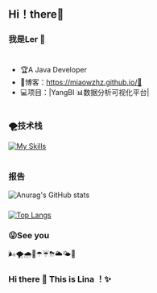## Hi！there👋
### 我是Ler 🐲
#
- 🏆A Java Developer
- 📝博客：https://miaowzhz.github.io/🤗
- 💻项目：|YangBI 📊数据分析可视化平台|
#
### 🌪技术栈
[![My Skills](https://skillicons.dev/icons?i=java,spring,springboot)](https://skillicons.dev)

#
### 报告
![Anurag's GitHub stats](https://github-readme-stats.vercel.app/api?username=Miaowzhz&show_icons=true&theme=graywhite&title_color=F5B642&text_color=D8E2DC&icon_color=5AA9E6&bg_color=DEG,1E3A8A,5AA9E6&hide_border=true&cache_seconds=3600&locale=cn)
###
[![Top Langs](https://github-readme-stats.vercel.app/api/top-langs/?username=Miaowzhz&layout=compact&title_color=F5B642&text_color=D8E2DC&bg_color=DEG,1E3A8A,5AA9E6&hide_border=true&locale=cn)](https://github.com/anuraghazra/github-readme-stats)

### 😜See you

🌬🌪🌧🌂☂☔⛈🌥🌤🌈


### Hi there 👋 This is Lina ！✨ 
 
